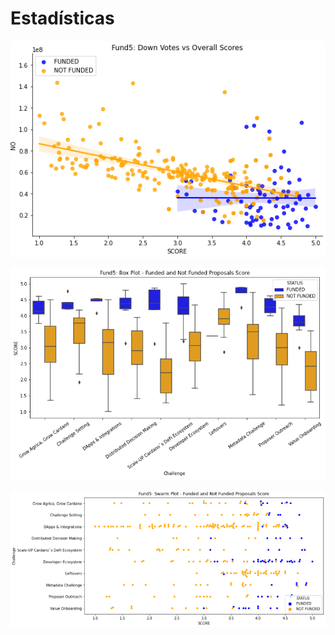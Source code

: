 # Estadísticas

![graph 1](./f5_graph1.png)

![graph 2](./f5_graph2.png)

![graph 3](./f5_graph3.png)